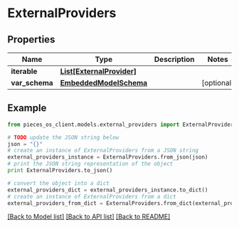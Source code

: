 # ExternalProviders


## Properties
Name | Type | Description | Notes
------------ | ------------- | ------------- | -------------
**iterable** | [**List[ExternalProvider]**](ExternalProvider.md) |  | 
**var_schema** | [**EmbeddedModelSchema**](EmbeddedModelSchema.md) |  | [optional] 

## Example

```python
from pieces_os_client.models.external_providers import ExternalProviders

# TODO update the JSON string below
json = "{}"
# create an instance of ExternalProviders from a JSON string
external_providers_instance = ExternalProviders.from_json(json)
# print the JSON string representation of the object
print ExternalProviders.to_json()

# convert the object into a dict
external_providers_dict = external_providers_instance.to_dict()
# create an instance of ExternalProviders from a dict
external_providers_from_dict = ExternalProviders.from_dict(external_providers_dict)
```
[[Back to Model list]](../README.md#documentation-for-models) [[Back to API list]](../README.md#documentation-for-api-endpoints) [[Back to README]](../README.md)



